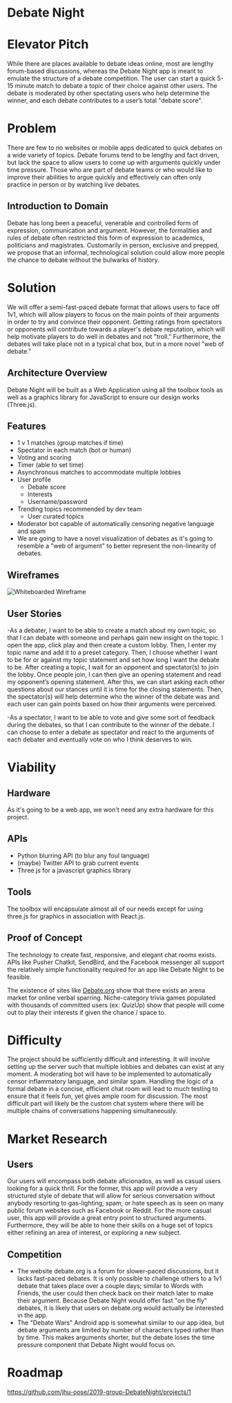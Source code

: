 # Debate Night

# Elevator Pitch

While there are places available to debate ideas online, most are lengthy forum-based discussions, whereas the Debate Night 
app is meant to emulate the structure of a debate competition. The user can start a quick 5-15 minute match to debate a topic 
of their choice against other users. The debate is moderated by other spectating users who help determine the winner, and 
each debate contributes to a user’s total "debate score".

# Problem

There are few to no websites or mobile apps dedicated to quick debates on a wide variety of topics. Debate forums tend to be lengthy and fact driven, but lack the space to allow users to come up with arguments quickly under time pressure. Those who are part of debate teams or who would like to improve their abilities to argue quickly and effectively can often only practice in person or by watching live debates. 

## Introduction to Domain

Debate has long been a peaceful, venerable and controlled form of expression, communication and argument. However, the formalities and rules
of debate often restricted this form of expression to academics, politicians and magistrates. Customarily in person, exclusive and prepped,
we propose that an informal, technological solution could allow more people the chance to debate without the bulwarks of history.

# Solution

We will offer a semi-fast-paced debate format that allows users to face off 1v1, which will allow players to focus on the main points of their arguments in order to try and convince their opponent. Getting ratings from spectators or opponents will contribute towards a player's debate reputation, which will help motivate players to do well in debates and not "troll." Furthermore, the debates will take place not in a typical chat box, but in a more novel "web of debate."

## Architecture Overview

Debate Night will be built as a Web Application using all the toolbox tools as well as a graphics library for JavaScript to ensure our design works (Three.js).

## Features

* 1 v 1 matches (group matches if time)
* Spectator in each match (bot or human)
* Voting and scoring
* Timer (able to set time)
* Asynchronous matches to accommodate multiple lobbies
* User profile
  - Debate score
  - Interests
  - Username/password
* Trending topics recommended by dev team
  - User curated topics
* Moderator bot capable of automatically censoring negative language and spam
* We are going to have a novel visualization of debates as it's going to resemble a "web of argument" to better represent the non-linearity of debates.

## Wireframes

**<!-- Description, for example, “Events Map” -->**

![Whiteboarded Wireframe](https://github.com/jhu-oose/2019-group-DebateNight/blob/master/image_from_ios.jpg)

## User Stories

-As a debater, I want to be able to create a match about my own topic, so that I can debate with someone and perhaps gain new 
insight on the topic. I open the app, click play and then create a custom lobby. Then, I enter my topic name and add it to a 
preset category. Then, I choose whether I want to be for or against my topic statement and set how long I want the debate to be. After creating a topic, I wait for an opponent and spectator(s) to join the lobby. Once people join, I can then give an opening statement and 
read my opponent’s opening statement. After this, we can start asking each other questions about our stances until it is time for the 
closing statements. Then, the spectator(s) will help determine who the winner of the debate was and each user can gain points 
based on how their arguments were perceived.

-As a spectator, I want to be able to vote and give some sort of feedback during the debates, so that I can contribute to the 
winner of the debate. I can choose to enter a debate as spectator and react to the arguments of each debater and eventually 
vote on who I think deserves to win.

# Viability

## Hardware

As it's going to be a web app, we won't need any extra hardware for this project.

## APIs

- Python blurring API (to blur any foul language)
- (maybe) Twitter API to grab current events
- Three.js for a javascript graphics library

## Tools

The toolbox will encapsulate almost all of our needs except for using three.js for graphics in association with React.js.

## Proof of Concept

The technology to create fast, responsive, and elegant chat rooms exists. APIs like Pusher Chatkit, SendBird, and the Facebook messenger all support the relatively simple functionality required for an app like Debate Night to be feasible.

The existence of sites like [Debate.org](https://www.debate.org/) show that there exists an arena market for online verbal sparring. Niche-category trivia games populated with thousands of committed users (ex: QuizUp) show that people will come out to play their interests if given the chance / space  to.

# Difficulty

The project should be sufficiently difficult and interesting. It will involve setting up the server such that multiple lobbies and debates can exist at any moment. A moderating bot will have to be implemented to automatically censor inflammatory language, and similar spam. Handling the logic of a formal debate in a concise, efficient chat room will lead to much testing to ensure that it feels fun, yet gives ample room for discussion. The most difficult part will likely be the custom chat system where there will be multiple chains of conversations happening simultaneously.

# Market Research

## Users

Our users will encompass both debate aficionados, as well as casual users looking for a quick thrill. For the former, this app will provide a very structured style of debate that will allow for serious conversation without anybody resorting to gas-lighting, spam, or hate speech as is seen on many public forum websites such as Facebook or Reddit. For the more casual user, this app will provide a great entry point to structured arguments. Furthermore, they will be able to hone their skills on a huge set of topics either refining an area of interest, or exploring a new subject.

## Competition

- The website debate.org is a forum for slower-paced discussions, but it lacks fast-paced debates. It is only possible to challenge others to a 1v1 debate that takes place over a couple days; similar to Words with Friends, the user could then check back on their match later to make their argument. Because Debate Night would offer fast "on the fly" debates, it is likely that users on debate.org would actually be interested in the app.
- The "Debate Wars" Android app is somewhat similar to our app idea, but debate arguments are limited by number of characters typed rather than by time. This makes arguments shorter, but the debate loses the time pressure component that Debate Night would focus on.

# Roadmap

https://github.com/jhu-oose/2019-group-DebateNight/projects/1
